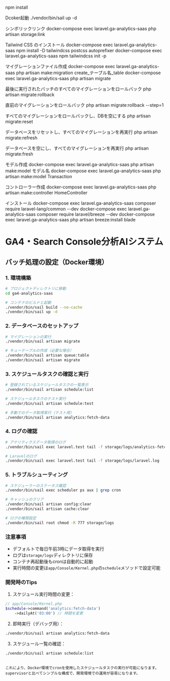 npm install


Dcoker起動
./vendor/bin/sail up -d

シンボリックリンク
docker-compose exec laravel.ga-analytics-saas php artisan storage:link

Tailwind CSS のインストール
docker-compose exec laravel.ga-analytics-saas npm install -D tailwindcss postcss autoprefixer
docker-compose exec laravel.ga-analytics-saas npm tailwindcss init -p

マイグレーションファイル作成
docker-compose exec laravel.ga-analytics-saas php artisan make:migration create_テーブル名_table
docker-compose exec laravel.ga-analytics-saas php artisan migrate

最後に実行されたバッチのすべてのマイグレーションをロールバック
php artisan migrate:rollback

直前のマイグレーションをロールバック
php artisan migrate:rollback --step=1

すべてのマイグレーションをロールバックし、DBを空にする
php artisan migrate:reset

データベースをリセットし、すべてのマイグレーションを再実行
php artisan migrate:refresh

データベースを空にし、すべてのマイグレーションを再実行
php artisan migrate:fresh

モデル作成
docker-compose exec laravel.ga-analytics-saas php artisan make:model モデル名
docker-compose exec laravel.ga-analytics-saas php artisan make:model Transaction

コントローラー作成
docker-compose exec laravel.ga-analytics-saas php artisan make:controller HomeController

インストール
docker-compose exec laravel.ga-analytics-saas composer require laravel-lang/common --dev
docker-compose exec laravel.ga-analytics-saas composer require laravel/breeze --dev
docker-compose exec laravel.ga-analytics-saas php artisan breeze:install blade


# GA4・Search Console分析AIシステム

## バッチ処理の設定（Docker環境）

### 1. 環境構築

```bash
# プロジェクトディレクトリに移動
cd ga4-analytics-saas

# コンテナのビルドと起動
./vendor/bin/sail build --no-cache
./vendor/bin/sail up -d
```

### 2. データベースのセットアップ

```bash
# マイグレーションの実行
./vendor/bin/sail artisan migrate

# キューテーブルの作成（必要な場合）
./vendor/bin/sail artisan queue:table
./vendor/bin/sail artisan migrate
```

### 3. スケジュールタスクの確認と実行

```bash
# 登録されているスケジュールタスクの一覧表示
./vendor/bin/sail artisan schedule:list

# スケジュールタスクのテスト実行
./vendor/bin/sail artisan schedule:test

# 手動でのデータ取得実行（テスト用）
./vendor/bin/sail artisan analytics:fetch-data
```

### 4. ログの確認

```bash
# アナリティクスデータ取得のログ
./vendor/bin/sail exec laravel.test tail -f storage/logs/analytics-fetch.log

# Laravelのログ
./vendor/bin/sail exec laravel.test tail -f storage/logs/laravel.log
```

### 5. トラブルシューティング

```bash
# スケジューラーのステータス確認
./vendor/bin/sail exec scheduler ps aux | grep cron

# キャッシュのクリア
./vendor/bin/sail artisan config:clear
./vendor/bin/sail artisan cache:clear

# ログの権限設定
./vendor/bin/sail root chmod -R 777 storage/logs
```

### 注意事項

- デフォルトで毎日午前3時にデータ取得を実行
- ログは`storage/logs`ディレクトリに保存
- コンテナ再起動後もcronは自動的に起動
- 実行時間の変更は`app/Console/Kernel.php`の`schedule`メソッドで設定可能

### 開発時のTips

1. スケジュール実行時間の変更：
```php
// app/Console/Kernel.php
$schedule->command('analytics:fetch-data')
    ->dailyAt('03:00') // 時間を変更
```

2. 即時実行（デバッグ用）：
```bash
./vendor/bin/sail artisan analytics:fetch-data
```

3. スケジュール一覧の確認：
```bash
./vendor/bin/sail artisan schedule:list
```
```

これにより、Docker環境でcronを使用したスケジュールタスクの実行が可能になります。supervisorと比べてシンプルな構成で、開発環境での運用が容易になります。